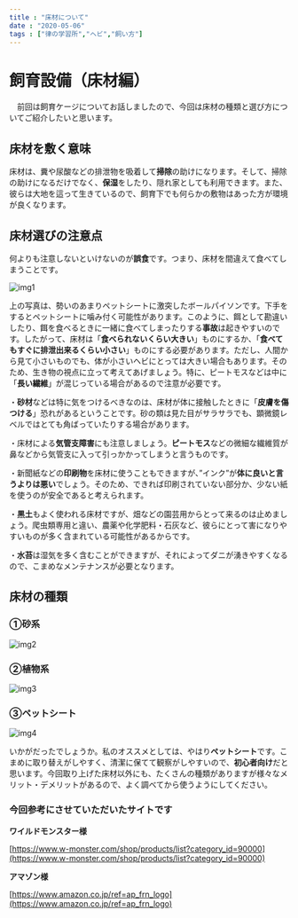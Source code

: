 ```yaml
---
title : "床材について"
date : "2020-05-06"
tags : ["律の学習所","ヘビ","飼い方"]
---
```

# 飼育設備（床材編）
　前回は飼育ケージについてお話しましたので、今回は床材の種類と選び方についてご紹介したいと思います。
 
## 床材を敷く意味
床材は、糞や尿酸などの排泄物を吸着して**掃除**の助けになります。そして、掃除の助けになるだけでなく、**保湿**をしたり、隠れ家としても利用できます。また、彼らは大地を這って生きているので、飼育下でも何らかの敷物はあった方が環境が良くなります。
 
## 床材選びの注意点
何よりも注意しないといけないのが**誤食**です。つまり、床材を間違えて食べてしまうことです。
 
![img1](../assets/note8/image1.jpg)
 
上の写真は、勢いのあまりペットシートに激突したボールパイソンです。下手をするとペットシートに噛み付く可能性があります。このように、餌として勘違いしたり、餌を食べるときに一緒に食べてしまったりする**事故**は起きやすいのです。したがって、床材は「**食べられないくらい大きい**」ものにするか、「**食べてもすぐに排泄出来るくらい小さい**」ものにする必要があります。ただし、人間から見て小さいものでも、体が小さいヘビにとっては大きい場合もあります。そのため、生き物の視点に立って考えてあげましょう。特に、ピートモスなどは中に「**長い繊維**」が混じっている場合があるので注意が必要です。
 
・**砂材**などは特に気をつけるべきなのは、床材が体に接触したときに「**皮膚を傷つける**」恐れがあるということです。砂の類は見た目がサラサラでも、顕微鏡レベルではとても角ばっていたりする場合があります。
 
・床材による**気管支障害**にも注意しましょう。**ピートモス**などの微細な繊維質が鼻などから気管支に入って引っかかってしまうと言うものです。
 
・新聞紙などの**印刷物**を床材に使うこともできますが、”インク”が**体に良いと言うよりは悪い**でしょう。そのため、できれば印刷されていない部分か、少ない紙を使うのが安全であると考えられます。
 
・**黒土**もよく使われる床材ですが、畑などの園芸用からとって来るのは止めましょう。爬虫類専用と違い、農薬や化学肥料・石灰など、彼らにとって害になりやすいものが多く含まれている可能性があるからです。
 
・**水苔**は湿気を多く含むことができますが、それによってダニが湧きやすくなるので、こまめなメンテナンスが必要となります。
 
## 床材の種類
### ①砂系
![img2](../assets/note8/image2.jpg)
### ②植物系
![img3](../assets/note8/image3.jpg)
### ③ペットシート
![img4](../assets/note8/image4.jpg)
 
いかがだったでしょうか。私のオススメとしては、やはり**ペットシート**です。こまめに取り替えがしやすく、清潔に保てて観察がしやすいので、**初心者向け**だと思います。今回取り上げた床材以外にも、たくさんの種類がありますが様々なメリット・デメリットがあるので、よく調べてから使うようにしてください。
 
### 今回参考にさせていただいたサイトです
**ワイルドモンスター様**
 
[https://www.w-monster.com/shop/products/list?category_id=90000](https://www.w-monster.com/shop/products/list?category_id=90000)
 
**アマゾン様**
 
[https://www.amazon.co.jp/ref=ap_frn_logo](https://www.amazon.co.jp/ref=ap_frn_logo)
